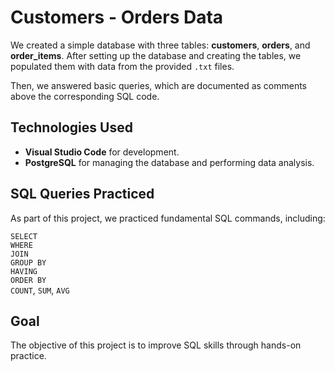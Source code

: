 # Customers - Orders Data

We created a simple database with three tables: **customers**, **orders**, and **order_items**. After setting up the database and creating the tables, we populated them with data from the provided `.txt` files.  

Then, we answered basic queries, which are documented as comments above the corresponding SQL code.

## Technologies Used
- **Visual Studio Code** for development.
- **PostgreSQL** for managing the database and performing data analysis.

##  SQL Queries Practiced  
As part of this project, we practiced fundamental SQL commands, including:  

 `SELECT`  
 `WHERE`  
 `JOIN`  
 `GROUP BY`  
 `HAVING`  
 `ORDER BY`  
 `COUNT`, 
 `SUM`, 
 `AVG`  

##  Goal  
The objective of this project is to improve SQL skills through hands-on practice.
